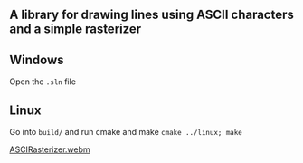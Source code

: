 ## A library for drawing lines using ASCII characters and a simple rasterizer

## Windows
Open the `.sln` file
## Linux
Go into `build/` and run cmake and make `cmake ../linux; make`

[ASCIRasterizer.webm](https://github.com/user-attachments/assets/a6db2e33-4bd1-4281-8d92-3022fd9ecf33)
